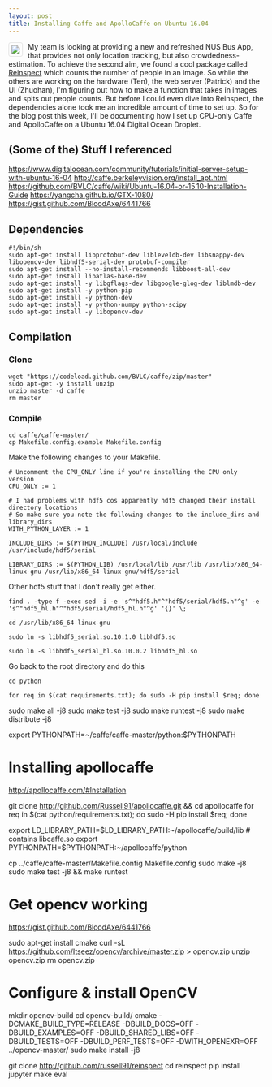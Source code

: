 ```yaml
---
layout: post
title: Installing Caffe and ApolloCaffe on Ubuntu 16.04 
---
```


<img style="max-height: 200px; float: left; border: 1px solid #ddd; border-radius: 4px; padding: 5px; margin-right: 10px" src="{{ site.url }}/images/ubuntupluscaffe.png"> My team is looking at providing a new and refreshed NUS Bus App, that provides not only location tracking, but also crowdedness-estimation. To achieve the second aim, we found a cool package called [Reinspect](https://github.com/Russell91/ReInspect) which counts the number of people in an image. So while the others are working on the hardware (Ten), the web server (Patrick) and the UI (Zhuohan), I'm figuring out how to make a function that takes in images and spits out people counts. But before I could even dive into Reinspect, the dependencies alone took me an incredible amount of time to set up. So for the blog post this week, I'll be documenting how I set up CPU-only Caffe and ApolloCaffe on a Ubuntu 16.04 Digital Ocean Droplet.

## (Some of the) Stuff I referenced
https://www.digitalocean.com/community/tutorials/initial-server-setup-with-ubuntu-16-04
http://caffe.berkeleyvision.org/install_apt.html
https://github.com/BVLC/caffe/wiki/Ubuntu-16.04-or-15.10-Installation-Guide
https://yangcha.github.io/GTX-1080/
https://gist.github.com/BloodAxe/6441766

## Dependencies
```
#!/bin/sh
sudo apt-get install libprotobuf-dev libleveldb-dev libsnappy-dev libopencv-dev libhdf5-serial-dev protobuf-compiler
sudo apt-get install --no-install-recommends libboost-all-dev
sudo apt-get install libatlas-base-dev
sudo apt-get install -y libgflags-dev libgoogle-glog-dev liblmdb-dev
sudo apt-get install -y python-pip
sudo apt-get install -y python-dev
sudo apt-get install -y python-numpy python-scipy
sudo apt-get install -y libopencv-dev
```

## Compilation
### Clone
```
wget "https://codeload.github.com/BVLC/caffe/zip/master"
sudo apt-get -y install unzip
unzip master -d caffe
rm master
```

### Compile
```
cd caffe/caffe-master/
cp Makefile.config.example Makefile.config
```
Make the following changes to your Makefile.
```
# Uncomment the CPU_ONLY line if you're installing the CPU only version
CPU_ONLY := 1

# I had problems with hdf5 cos apparently hdf5 changed their install directory locations
# So make sure you note the following changes to the include_dirs and library_dirs
WITH_PYTHON_LAYER := 1

INCLUDE_DIRS := $(PYTHON_INCLUDE) /usr/local/include /usr/include/hdf5/serial

LIBRARY_DIRS := $(PYTHON_LIB) /usr/local/lib /usr/lib /usr/lib/x86_64-linux-gnu /usr/lib/x86_64-linux-gnu/hdf5/serial
```

Other hdf5 stuff that I don't really get either.
```
find . -type f -exec sed -i -e 's^"hdf5.h"^"hdf5/serial/hdf5.h"^g' -e 's^"hdf5_hl.h"^"hdf5/serial/hdf5_hl.h"^g' '{}' \;

cd /usr/lib/x86_64-linux-gnu

sudo ln -s libhdf5_serial.so.10.1.0 libhdf5.so

sudo ln -s libhdf5_serial_hl.so.10.0.2 libhdf5_hl.so 
```

Go back to the root directory and do this
```
cd python

for req in $(cat requirements.txt); do sudo -H pip install $req; done
```

sudo make all -j8
sudo make test -j8
sudo make runtest -j8
sudo make distribute -j8

export PYTHONPATH=~/caffe/caffe-master/python:$PYTHONPATH



# Installing apollocaffe
http://apollocaffe.com/#Installation

git clone http://github.com/Russell91/apollocaffe.git && cd apollocaffe
for req in $(cat python/requirements.txt); do sudo -H pip install $req; done

export LD_LIBRARY_PATH=$LD_LIBRARY_PATH:~/apollocaffe/build/lib # contains libcaffe.so
export PYTHONPATH=$PYTHONPATH:~/apollocaffe/python

cp ../caffe/caffe-master/Makefile.config Makefile.config
sudo make -j8
sudo make test -j8 && make runtest


# Get opencv working
https://gist.github.com/BloodAxe/6441766

sudo apt-get install cmake
curl -sL https://github.com/Itseez/opencv/archive/master.zip > opencv.zip
unzip opencv.zip
rm opencv.zip 

# Configure & install OpenCV
mkdir opencv-build
cd opencv-build/
cmake -DCMAKE_BUILD_TYPE=RELEASE -DBUILD_DOCS=OFF -DBUILD_EXAMPLES=OFF -DBUILD_SHARED_LIBS=OFF -DBUILD_TESTS=OFF -DBUILD_PERF_TESTS=OFF -DWITH_OPENEXR=OFF ../opencv-master/
sudo make install -j8

git clone http://github.com/russell91/reinspect
cd reinspect 
pip install jupyter
make eval
